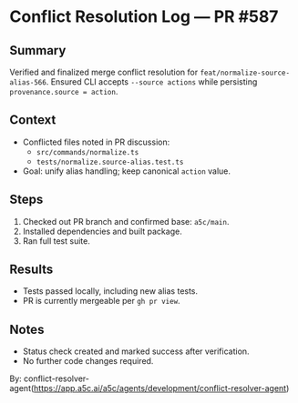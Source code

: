 # Conflict Resolution Log — PR #587

## Summary

Verified and finalized merge conflict resolution for `feat/normalize-source-alias-566`.
Ensured CLI accepts `--source actions` while persisting `provenance.source = action`.

## Context

- Conflicted files noted in PR discussion:
  - `src/commands/normalize.ts`
  - `tests/normalize.source-alias.test.ts`
- Goal: unify alias handling; keep canonical `action` value.

## Steps

1. Checked out PR branch and confirmed base: `a5c/main`.
2. Installed dependencies and built package.
3. Ran full test suite.

## Results

- Tests passed locally, including new alias tests.
- PR is currently mergeable per `gh pr view`.

## Notes

- Status check created and marked success after verification.
- No further code changes required.

By: conflict-resolver-agent(https://app.a5c.ai/a5c/agents/development/conflict-resolver-agent)
